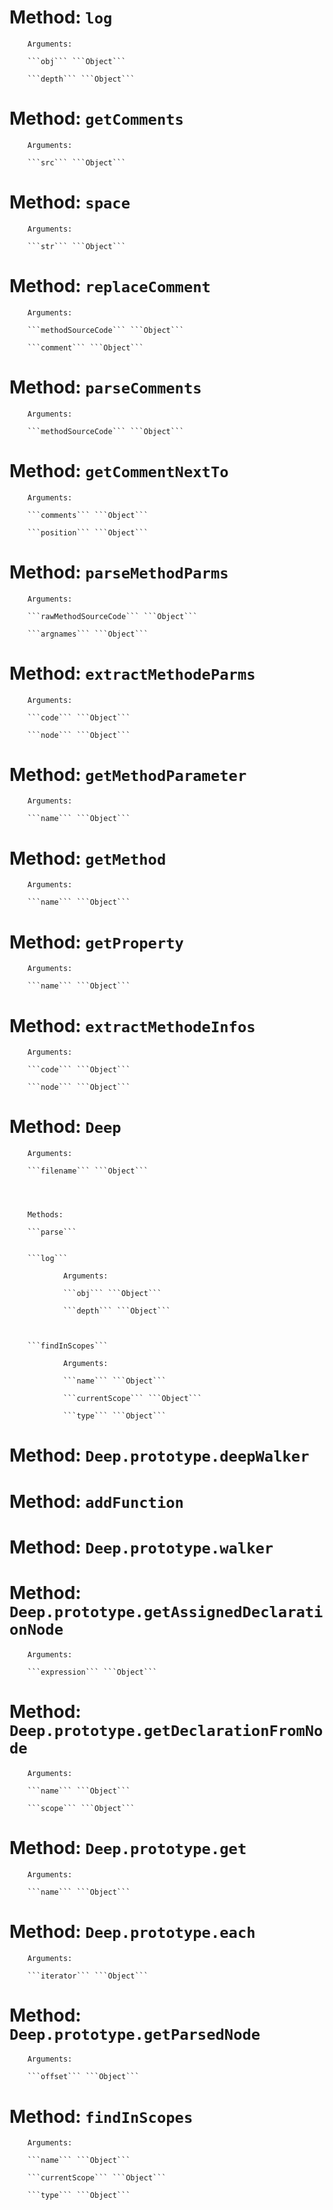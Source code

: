 
# Method: ```log```
	
		Arguments:
		
		```obj``` ```Object```
		
		```depth``` ```Object```
		
	

	

# Method: ```getComments```
	
		Arguments:
		
		```src``` ```Object```
		
	

	

# Method: ```space```
	
		Arguments:
		
		```str``` ```Object```
		
	

	

# Method: ```replaceComment```
	
		Arguments:
		
		```methodSourceCode``` ```Object```
		
		```comment``` ```Object```
		
	

	

# Method: ```parseComments```
	
		Arguments:
		
		```methodSourceCode``` ```Object```
		
	

	

# Method: ```getCommentNextTo```
	
		Arguments:
		
		```comments``` ```Object```
		
		```position``` ```Object```
		
	

	

# Method: ```parseMethodParms```
	
		Arguments:
		
		```rawMethodSourceCode``` ```Object```
		
		```argnames``` ```Object```
		
	

	

# Method: ```extractMethodeParms```
	
		Arguments:
		
		```code``` ```Object```
		
		```node``` ```Object```
		
	

	

# Method: ```getMethodParameter```
	
		Arguments:
		
		```name``` ```Object```
		
	

	

# Method: ```getMethod```
	
		Arguments:
		
		```name``` ```Object```
		
	

	

# Method: ```getProperty```
	
		Arguments:
		
		```name``` ```Object```
		
	

	

# Method: ```extractMethodeInfos```
	
		Arguments:
		
		```code``` ```Object```
		
		```node``` ```Object```
		
	

	

# Method: ```Deep```
	
		Arguments:
		
		```filename``` ```Object```
		
	

	
		Methods:
		
		```parse```
			
		
		```log```
			
				Arguments:
				
				```obj``` ```Object```
				
				```depth``` ```Object```
				
			
		
		```findInScopes```
			
				Arguments:
				
				```name``` ```Object```
				
				```currentScope``` ```Object```
				
				```type``` ```Object```
				
			
		
	

# Method: ```Deep.prototype.deepWalker```
	

	


# Method: ```addFunction```
	

	

# Method: ```Deep.prototype.walker```
	

	

# Method: ```Deep.prototype.getAssignedDeclarationNode```
	
		Arguments:
		
		```expression``` ```Object```
		
	

	

# Method: ```Deep.prototype.getDeclarationFromNode```
	
		Arguments:
		
		```name``` ```Object```
		
		```scope``` ```Object```
		
	

	

# Method: ```Deep.prototype.get```
	
		Arguments:
		
		```name``` ```Object```
		
	

	

# Method: ```Deep.prototype.each```
	
		Arguments:
		
		```iterator``` ```Object```
		
	

	

# Method: ```Deep.prototype.getParsedNode```
	
		Arguments:
		
		```offset``` ```Object```
		
	

	

# Method: ```findInScopes```
	
		Arguments:
		
		```name``` ```Object```
		
		```currentScope``` ```Object```
		
		```type``` ```Object```
		
	

	

